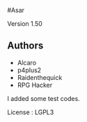 #Asar

Version 1.50

## Authors
- Alcaro
- p4plus2
- Raidenthequick
- RPG Hacker

I added some test codes.

License : LGPL3

